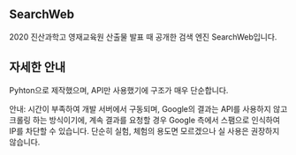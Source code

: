 ## SearchWeb
2020 진산과학고 영재교육원 산출물 발표 때 공개한 검색 엔진 SearchWeb입니다.

## 자세한 안내
Pyhton으로 제작했으며, API만 사용했기에 구조가 매우 단순합니다.

안내: 시간이 부족하여 개발 서버에서 구동되며, Google의 결과는 API를 사용하지 않고 크롤링 하는 방식이기에, 계속 결과를 요청할 경우 Google 측에서 스팸으로 인식하여 IP를 차단할 수 있습니다. 단순히 실험, 체험의 용도면 모르겠으나 실 사용은 권장하지 않습니다.
